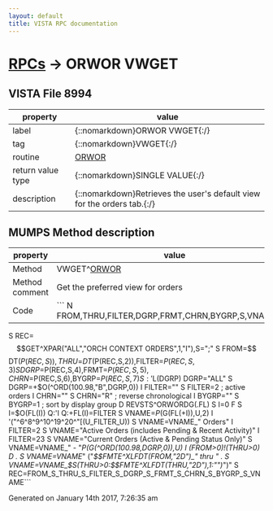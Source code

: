 ```yaml
---
layout: default
title: VISTA RPC documentation
---
```




# [RPCs](TableOfContent.md) &#8594; ORWOR VWGET 


 ## VISTA File 8994
 property | value 
--- | --- 
 label | {::nomarkdown}ORWOR VWGET{:/}
 tag | {::nomarkdown}VWGET{:/}
 routine | [ORWOR](http://code.osehra.org/dox/Routine_ORWOR_source.html)
 return value type | {::nomarkdown}SINGLE VALUE{:/}
 description | {::nomarkdown}Retrieves the user's default view for the orders tab.{:/}


## MUMPS Method description

 property | value 
 --- | --- 
 Method | VWGET^[ORWOR](http://code.osehra.org/dox/Routine_ORWOR_source.html)
 Method comment | Get the preferred view for orders
 Code | ```  N FROM,THRU,FILTER,DGRP,FRMT,CHRN,BYGRP,S,VNAME,FL,I
 S REC=$$GET^XPAR("ALL","ORCH CONTEXT ORDERS",1,"I"),S=";"
 S FROM=$$DT($P(REC,S)),THRU=$$DT($P(REC,S,2)),FILTER=$P(REC,S,3)
 S DGRP=$P(REC,S,4),FRMT=$P(REC,S,5),CHRN=$P(REC,S,6),BYGRP=$P(REC,S,7)
 S:'$L(DGRP) DGRP="ALL" S DGRP=+$O(^ORD(100.98,"B",DGRP,0))
 I FILTER="" S FILTER=2  ; active orders
 I CHRN="" S CHRN="R"    ; reverse chronological
 I BYGRP="" S BYGRP=1    ; sort by display group
 D REVSTS^ORWORDG(.FL)
 S I=0 F  S I=$O(FL(I)) Q:'I  Q:+FL(I)=FILTER
 S VNAME=$P($G(FL(+I)),U,2)
 I '("^6^8^9^10^19^20^"[(U_FILTER_U)) S VNAME=VNAME_" Orders"
 I FILTER=2 S VNAME="Active Orders (includes Pending & Recent Activity)"
 I FILTER=23 S VNAME="Current Orders (Active & Pending Status Only)"
 S VNAME=VNAME_" - "_$P($G(^ORD(100.98,DGRP,0)),U)
 I (FROM>0)!(THRU>0) D
 . S VNAME=VNAME_" ("_$$FMTE^XLFDT(FROM,"2D")_" thru "
 . S VNAME=VNAME_$S(THRU>0:$$FMTE^XLFDT(THRU,"2D"),1:"")_")"
 S REC=FROM_S_THRU_S_FILTER_S_DGRP_S_FRMT_S_CHRN_S_BYGRP_S_VNAME```




 Generated on January 14th 2017, 7:26:35 am
